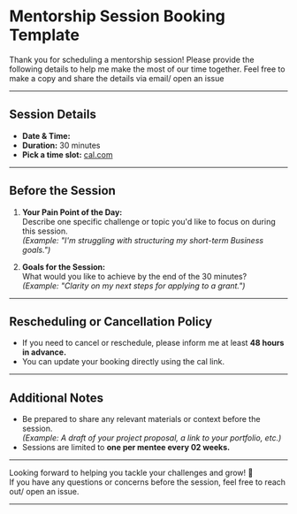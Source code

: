 # Mentorship Session Booking Template

Thank you for scheduling a mentorship session! Please provide the following details to help me make the most of our time together.
Feel free to make a copy and share the details via email/ open an issue

---

## **Session Details**
- **Date & Time:**  
- **Duration:** 30 minutes  
- **Pick a time slot:** [cal.com](https://cal.com/sayantikabanik/mentorship)

---

## **Before the Session**
1. **Your Pain Point of the Day:**  
   Describe one specific challenge or topic you'd like to focus on during this session.  
   *(Example: "I'm struggling with structuring my short-term Business goals.")*

2. **Goals for the Session:**  
   What would you like to achieve by the end of the 30 minutes?  
   *(Example: "Clarity on my next steps for applying to a grant.")*

---

## **Rescheduling or Cancellation Policy**
- If you need to cancel or reschedule, please inform me at least **48 hours in advance.**
- You can update your booking directly using the cal link.

---

## **Additional Notes**
- Be prepared to share any relevant materials or context before the session.  
  *(Example: A draft of your project proposal, a link to your portfolio, etc.)*  
- Sessions are limited to **one per mentee every 02 weeks.**

---

Looking forward to helping you tackle your challenges and grow! 🚀  
If you have any questions or concerns before the session, feel free to reach out/ open an issue.

---
